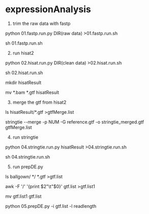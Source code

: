 # expressionAnalysis
1. trim the raw data with fastp
 
python 01.fastp.run.py DIR(raw  data) >01.fastp.run.sh

sh 01.fastp.run.sh

2. run hisat2 
 
python 02.hisat.run.py DIR(clean data) >02.hisat.run.sh

sh 02.hisat.run.sh

mkdir hisatResult


mv *.bam *.gtf hisatResult

3. merge the gtf from hisat2

ls hisatResult/*.gtf >gtfMerge.list

stringtie --merge -p NUM -G reference.gtf -o stringtie_merged.gtf gtfMerge.list

4. run stringtie 

python 04.stringtie.run.py hisatResult >04.stringtie.run.sh

sh 04.stringtie.run.sh


5. run prepDE.py

ls ballgown/ */ *.gtf >gtf.list


awk -F '/'  '{print $2"\t"$0}' gtf.list >gtf.list1


mv gtf.list1 gtf.list
 
python 05.prepDE.py -i gtf.list -l readlength

